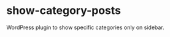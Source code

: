 show-category-posts
===================

WordPress plugin to show specific categories only on sidebar.

